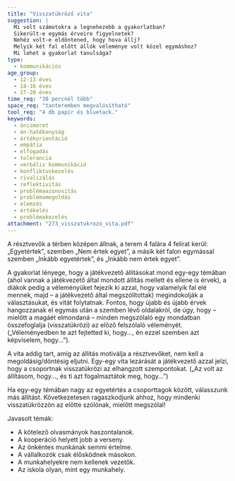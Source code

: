 ```yaml
---
title: "Visszatükröző vita"
suggestion: | 
  Mi volt számotokra a legnehezebb a gyakorlatban? 
  Sikerült-e egymás érveire figyelnetek?
  Nehéz volt-e eldöntened, hogy hova állj?
  Melyik két fal előtt állók véleménye volt közel egymáshoz?
  Mi lehet a gyakorlat tanulsága?
type:
  - kommunikációs
age_group:
  - 12-13 éves
  - 14-16 éves
  - 17-20 éves
time_req: "30 percnél több"
space_req: "tanteremben megvalósítható"
tool_req: "4 db papír és bluetack."
keywords: 
  - önismeret
  - én-hatékonyság
  - értékorientáció
  - empátia
  - elfogadás
  - tolerancia
  - verbális kommunikáció
  - konfliktuskezelés
  - rivalizálás
  - reflektivitás
  - problémaazonosítás
  - problémamegoldás
  - elemzés
  - értékelés
  - problémakezelés
attachment: "273_visszatukrozo_vita.pdf"
---
```


A résztvevők a térben középen állnak, a terem 4 falára 4 felirat kerül: „Egyetértek”, szemben „Nem értek egyet”, a másik két falon egymással szemben „Inkább egyetértek”, és „Inkább nem értek egyet”.

A gyakorlat lényege, hogy a játékvezető állításokat mond egy-egy témában (ahol vannak a játékvezető által mondott állítás mellett és ellene is érvek), a diákok pedig a véleményüket fejezik ki azzal, hogy valamelyik fal elé mennek, majd – a játékvezető által megszólítottak) megindokolják a választásukat, és vitát folytatnak. Fontos, hogy újabb és újabb érvek hangozzanak el egymás után a szemben lévő oldalakról, de úgy, hogy – mielőtt a magáét elmondaná – minden megszólaló egy mondatban összefoglalja (visszatükrözi) az előző felszólaló véleményét. („Véleményedben te azt fejtetted ki, hogy..., én ezzel szemben azt képviselem, hogy...”).

A vita addig tart, amíg az állítás motiválja a résztvevőket, nem kell a megoldásig/döntésig eljutni. Egy-egy vita lezárását a játékvezető azzal jelzi, hogy a csoportnak visszatükrözi az elhangzott szempontokat. („Az volt az állításom, hogy..., és ti azt fogalmaztátok meg, hogy...”)

Ha egy-egy témában nagy az egyetértés a csoporttagok között, válasszunk más állítást. Következetesen ragaszkodjunk ahhoz, hogy mindenki visszatükrözzön az előtte szólónak, mielőtt megszólal!

Javasolt témák:

* A kötelező olvasmányok haszontalanok.
* A kooperáció helyett jobb a verseny.
* Az önkéntes munkának semmi értelme.
* A vállalkozók csak élősködnek másokon.
* A munkahelyekre nem kellenek vezetők.
* Az iskola olyan, mint egy munkahely.
  
  
